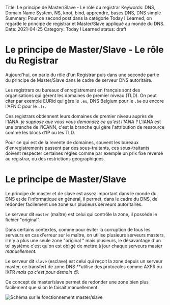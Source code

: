 Title: Le principe de Master/Slave - Le rôle du registrar 
Keywords: DNS, Domain Name System, NS, knot, bind, apprendre, bases DNS, DNS simple
Summary: Pour ce second post dans la catégorie Today I Learned, on regarde le principe de registrar et Master/Slave appliqué au monde du DNS.
Date: 2021-04-25
Category: Today I Learned
status: draft

# Le principe de Master/Slave - Le rôle du Registrar

Aujourd'hui, on parle du rôle d'un Registrar puis dans une seconde partie du principe de Master/Slave dans le cadre de serveur DNS autoritaire.

Les registrars ou bureaux d'enregistrement en français sont des organisations qui gèrent les domaines de premier niveau (TLD). On peut citer par exemple EURid qui gère le `.eu`, DNS Belgium pour le `.be` ou encore l'AFNIC pour le `.fr`. 

Ces registrars obtiennent leurs domaines de premier niveau auprès de l'IANA. *je suppose que vous vous demandez ce qu'est l'IANA ?* L'IANA est une branche de l'iCANN, c'est la branche qui gère l'attribution de ressource comme les blocs d'IP ou les TLD.

Pour ce qui est de la revente de domaines, souvent les bureaux d'enregistrements passent par des sous-traitants, ces sous-traitants doivent respecter certaines règles comme par exemple un prix fixe reversé au registrar, ou des restrictions géographiques.

# Le principe de Master/Slave

Le principe de master et de slave est assez important dans le monde du DNS et de l'informatique en général, il permet, dans le cadre du DNS, de redonder facilement une zone sur plusieurs serveurs autoritaires.

Le serveur dit `master` (maître) est celui qui contrôle la zone, il possède le fichier "original".

Dans certains contextes, comme pour éviter la corruption de tous les serveurs en cas d'erreur sur le maître, on utilise plusieurs serveurs masters, il n'y a plus une seule zone "original " mais plusieurs, le désavantage d'un tel système c'est qu'on est obligé de mettre à jour chaque serveurs master *manuellement*.

Le serveur dit `slave` (esclave) est celui qui reçoit la zone depuis un serveur master, ce transfert de zone DNS **utilise des protocoles comme AXFR ou IXFR *mais ça c'est pour demain 😉.*

Ce concept de master/slave permet de redonder une zone bien plus facilement que si on le faisait manuellement.

![Schéma sur le fonctionnement master/slave](/static/img/master-slave-registrar/schema-master-slave.png)

